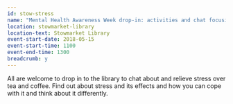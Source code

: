 ```yaml
---
id: stow-stress
name: "Mental Health Awareness Week drop-in: activities and chat focusing on stress"
location: stowmarket-library
location-text: Stowmarket Library
event-start-date: 2018-05-15
event-start-time: 1100
event-end-time: 1300
breadcrumb: y
---
```


All are welcome to drop in to the library to chat about and relieve stress over tea and coffee. Find out about stress and its effects and how you can cope with it and think about it differently.
